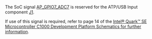 The SoC signal [AP_GPIO7_ADC7](#quark_mcu_dev_kit_c1000/J14Pin47) is reserved for the ATP/USB Input component [J1](#quark_mcu_dev_kit_c1000/J1).

If use of this signal is required, refer to page 14 of the [Intel® Quark™ SE Microcontroller C1000 Development Platform Schematics for further information](https://www.intel.com/content/dam/www/public/us/en/documents/schematic/quark-c1000-development-platform-schematic.pdf).
